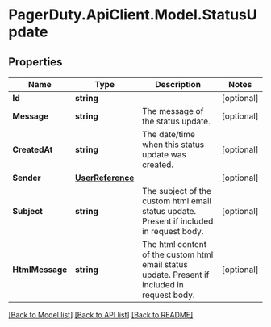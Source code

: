 # PagerDuty.ApiClient.Model.StatusUpdate
## Properties

Name | Type | Description | Notes
------------ | ------------- | ------------- | -------------
**Id** | **string** |  | [optional] 
**Message** | **string** | The message of the status update. | [optional] 
**CreatedAt** | **string** | The date/time when this status update was created. | [optional] 
**Sender** | [**UserReference**](UserReference.md) |  | [optional] 
**Subject** | **string** | The subject of the custom html email status update. Present if included in request body. | [optional] 
**HtmlMessage** | **string** | The html content of the custom html email status update. Present if included in request body. | [optional] 

[[Back to Model list]](../README.md#documentation-for-models) [[Back to API list]](../README.md#documentation-for-api-endpoints) [[Back to README]](../README.md)


